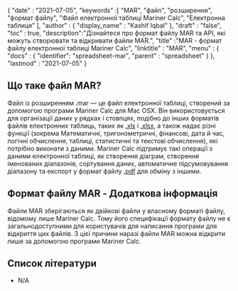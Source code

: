 {
  "date" : "2021-07-05",
  "keywords" :[ "MAR", "файл", "розширення", "формат файлу", "Файл електронної таблиці Mariner Calc", "Електронна таблиця" ],
  "author" : {
    "display_name" : "Kashif Iqbal"
},
  "draft" : "false",
  "toc" : true,
  "description":"Дізнайтеся про формат файлу MAR та API, які можуть створювати та відкривати файли MAR.",
  "title" :"MAR - формат файлу електронної таблиці Mariner Calc",
  "linktitle" : "MAR",
  "menu" : {
    "docs" : {
    "identifier": "spreadsheet-mar",
      "parent" : "spreadsheet"
}
},
  "lastmod" : "2021-07-05"
}

## Що таке файл MAR?

Файл із розширенням .mar — це файл електронної таблиці, створений за допомогою програми Mariner Calc для Mac OSX. Він використовується для організації даних у рядках і стовпцях, подібно до інших форматів файлів електронних таблиць, таких як [.xls](/uk/spreadsheet/xls/) і [.xlsx](/uk/spreadsheet/xlsx/), а також надає різні функції (зокрема Математичні, тригонометричні, фінансові, дата й час, логічні обчислення, таблиці, статистичні та текстові обчислення), які потрібно виконати з даними. Mariner Calc підтримує такі операції з даними електронної таблиці, як створення діаграм, створення іменованих діапазонів, сортування даних, автоматичне підсумовування діапазону та експорт у формат файлу [.pdf](/uk/pdf/) для обміну з іншими.

## Формат файлу MAR - Додаткова інформація

Файли MAR зберігаються як двійкові файли у власному форматі файлу, відомому лише Mariner Calc. Тому його специфікації формату файлу не є загальнодоступними для користувачів для написання програми для відкриття цих файлів. З цієї причини наразі файли MAR можна відкрити лише за допомогою програми Mariner Calc.

## Список літератури

* N/A

